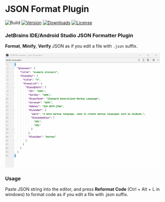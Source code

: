 JSON Format Plugin
=================

![Build](https://github.com/chocolate213/json-formatter/workflows/Build/badge.svg)
[![Version](https://img.shields.io/jetbrains/plugin/v/13931-json-formatter.svg)](https://plugins.jetbrains.com/plugin/13931-json-formatter)
[![Downloads](https://img.shields.io/jetbrains/plugin/d/13931-json-formatter.svg)](https://plugins.jetbrains.com/plugin/13931-json-formatter)
[![License][license-img]][license]

[license-img]: https://img.shields.io/github/license/chocolate213/json-formatter?style=flat-square
[license]: https://github.com/chocolate213/json-formatter/blob/master/LICENSE

<!-- Plugin description -->
### JetBrains IDE/Android Studio JSON Formatter Plugin

**Format**, **Minify**, **Verify** JSON as if you edit a file with <code>.json</code> suffix.
<!-- Plugin description end -->

![screenshots](./docs/screenshot.gif)

### Usage
Paste JSON string into the editor, and press **Reformat Code** (Ctrl + Alt + L in windows) to format code as if you edit a file with .json suffix.
